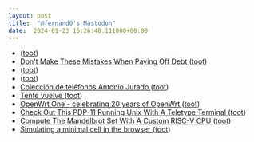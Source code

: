 ```yaml
---
layout: post
title:  "@fernand0's Mastodon"
date:  2024-01-23 16:26:48.111000+00:00
---
```

*  [ ](https://fe.disroot.org/users/linuxzx80) ([toot](https://mastodon.social/@fernand0/111806199110687981))
*  [Don't Make These Mistakes When Paying Off Debt ](https://lifehacker.com/money/mistakes-to-avoid-when-paying-off-deb) ([toot](https://mastodon.social/@fernand0/111805819734710738))
*  [ ](https://mastodon.social/@macosas) ([toot](https://mastodon.social/@fernand0/111805772688292713))
*  [ ](https://mastodon.social/users/fernand0/statuses/111805771991267823/activity) ([toot](https://mastodon.social/users/fernand0/statuses/111805771991267823/activity))
*  [Colección de teléfonos Antonio Jurado ](https://historiatelefonia.com/2024/01/20/coleccion-de-telefonos-antonio-jurado) ([toot](https://mastodon.social/@fernand0/111805706167575861))
*  [Tente vuelve ](https://construclonica.wordpress.com/2021/07/19/tente-vuelve) ([toot](https://mastodon.social/@fernand0/111805584011766073))
*  [OpenWrt One - celebrating 20 years of OpenWrt ](https://forum.openwrt.org/t/openwrt-one-celebrating-20-years-of-openwrt/18368) ([toot](https://mastodon.social/@fernand0/111805452950638797))
*  [Check Out This PDP-11 Running Unix With A Teletype Terminal ](https://hackaday.com/2024/01/16/check-out-this-pdp-11-running-unix-with-a-teletype-terminal) ([toot](https://mastodon.social/@fernand0/111805355912057997))
*  [Compute The Mandelbrot Set With A Custom RISC-V CPU ](https://hackaday.com/2024/01/17/compute-the-mandelbrot-set-with-a-custom-risc-v-cpu) ([toot](https://mastodon.social/@fernand0/111805344418874959))
*  [Simulating a minimal cell in the browser ](https://technistuff.com/posts/simulating-a-minimal-cell) ([toot](https://mastodon.social/@fernand0/111805116468957690))
